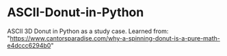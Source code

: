 # ASCII-Donut-in-Python
ASCII 3D Donut in Python as a study case. Learned from: "https://www.cantorsparadise.com/why-a-spinning-donut-is-a-pure-math-e4dccc6294b0"
